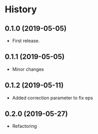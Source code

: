 # History

## 0.1.0 (2019-05-05)
 - First release.

## 0.1.1 (2019-05-05)
 - Minor changes

## 0.1.2 (2019-05-11)
 - Added correction parameter to fix eps

## 0.2.0 (2019-05-27)
 - Refactoring